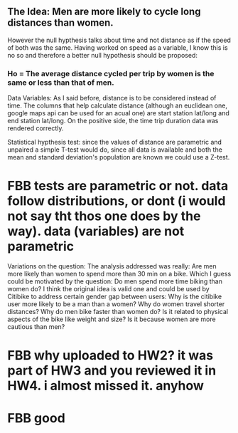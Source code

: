 ## The Idea: Men are more likely to cycle long distances than women.

However the null hypthesis talks about time and not distance as if the speed of both was the same. Having worked on speed as a variable, I know this is no so and therefore a better null hypothesis should be proposed:

### Ho = The average distance cycled per trip by women is the same or less than that of men.

Data Variables: As I said before, distance is to be considered instead of time. The columns that help calculate distance (although an euclidean one, google maps api can be used for an acual one) are start station lat/long and end station lat/long. On the positive side, the time trip duration data was rendered correctly.

Statistical hypthesis test: since the values of distance are parametric and unpaired a simple T-test would do, since all data is available and both the mean and standard deviation's population are known we could use a Z-test.
# FBB tests are parametric or not. data follow distributions, or dont (i would not say tht thos one does by the way). data (variables) are not parametric

Variations on the question: The analysis addressed was really: Are men more likely than women to spend more than 30 min on a bike. Which I guess could be motivated by the question: Do men spend more time biking than women do? I think the original idea is valid one and could be used by Citibike to address certain gender gap between users: Why is the citibike user more likely to be a man than a women? Why do women
travel shorter distances? Why do men bike faster than women do? Is it related to physical aspects of the bike like weight and size? Is it because women are more cautious than men?


# FBB why uploaded to HW2? it was part of HW3 and you reviewed it in HW4. i almost missed it. anyhow
# FBB good
